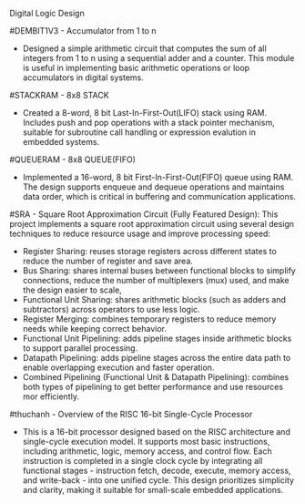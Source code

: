 Digital Logic Design

#DEMBIT1V3 - Accumulator from 1 to n
* Designed a simple arithmetic circuit that computes the sum of all integers from 1 to n using a sequential adder and a counter. This module is useful in implementing basic arithmetic operations or loop accumulators in digital systems.

#STACKRAM - 8x8 STACK
* Created a 8-word, 8 bit Last-In-First-Out(LIFO) stack using RAM. Includes push and pop operations with a stack pointer mechanism, suitable for subroutine call handling or expression evalution in embedded systems.

#QUEUERAM - 8x8 QUEUE(FIFO)
* Implemented a 16-word, 8 bit First-In-First-Out(FIFO) queue using RAM. The design supports enqueue and dequeue operations and maintains data order, which is critical in buffering and communication applications.

#SRA - Square Root Approximation Circuit (Fully Featured Design): 
This project implements a square root approximation circuit using several design techniques to reduce resource usage and improve processing speed:
 * Register Sharing: reuses storage registers across different states to reduce the number of register and save area.
 * Bus Sharing: shares internal buses between functional blocks to simplify connections, reduce the number of multiplexers (mux) used, and make the design easier to scale,
 * Functional Unit Sharing: shares arithmetic blocks (such as adders and subtractors) across operators to use less logic.
 * Register Merging: combines temporary registers to reduce memory needs while keeping correct behavior.
 * Functional Unit Pipelining: adds pipeline stages inside arithmetic blocks to support parallel processing.
 * Datapath Pipelining: adds pipeline stages across the entire data path to enable overlapping execution and faster operation.
 * Combined Pipelining (Functional Unit & Datapath Pipelining): combines both types of pipelining to get better performance and use resources mor efficiently.

#thuchanh - Overview of the RISC 16-bit Single-Cycle Processor
* This is a 16-bit processor designed based on the RISC architecture and single-cycle execution model. It supports most basic instructions, including arithmetic, logic, memory access, and control flow. Each instruction is completed in a single clock cycle by integrating all functional stages - instruction fetch, decode, execute, memory access, and write-back - into one unified cycle. This design prioritizes simplicity and clarity, making it suitable for small-scale embedded applications.
